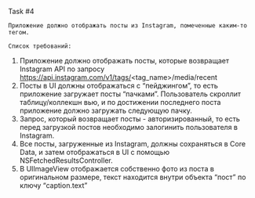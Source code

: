 Task #4

    Приложение должно отображать посты из Instagram, помеченные каким-то тегом. 

    Список требований:

1. Приложение должно отображать посты, которые возвращает Instagram API по запросу https://api.instagram.com/v1/tags/<tag_name>/media/recent
2. Посты в UI должны отображаться с “пейджингом”, то есть приложение загружает посты “пачками”. Пользователь скроллит таблицу/коллекшн вью, и по достижении последнего поста приложение должно загружать следующую пачку.
3. Запрос, который возвращает посты - авторизированный, то есть перед загрузкой постов необходимо залогинить пользователя в Instagram. 
4. Все посты, загруженные из Instagram, должны сохраняться в Core Data, и затем отображаться в UI с помощью NSFetchedResultsController.
5. В UIImageView отображается собственно фото из поста в оригинальном размере, текст находится внутри объекта “пост” по ключу “caption.text”


